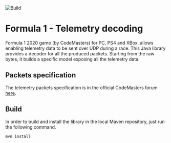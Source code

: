 ![Build](https://github.com/ppatierno/formula1-telemetry/actions/workflows/build.yml/badge.svg)

# Formula 1 - Telemetry decoding

Formula 1 2020 game (by CodeMasters) for PC, PS4 and XBox, allows enabling telemetry data to be sent over UDP during a race.
This Java library provides a decoder for all the produced packets.
Starting from the raw bytes, it builds a specific model exposing all the telemetry data.

## Packets specification

The telemetry packets specification is in the official CodeMasters forum [here](https://forums.codemasters.com/topic/50942-f1-2020-udp-specification/).

## Build

In order to build and install the library in the local Maven repository, just run the following command.

```shell
mvn install
```